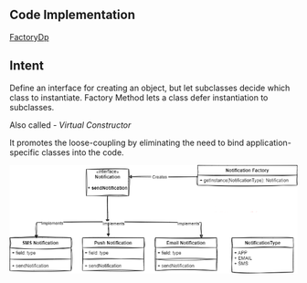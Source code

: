 
## Code Implementation
[FactoryDp](https://github.com/ashharr/Design-Patterns/tree/master/src/main/java/com/example/designpatterns/creational/factory)

**Intent**
----------
Define an interface for creating an object, but let subclasses decide which class to
instantiate. Factory Method lets a class defer instantiation to subclasses.

Also called  - *Virtual Constructor*

It promotes the loose-coupling by eliminating the need to bind application-specific classes into the code.

![factory.png](factory.png)

